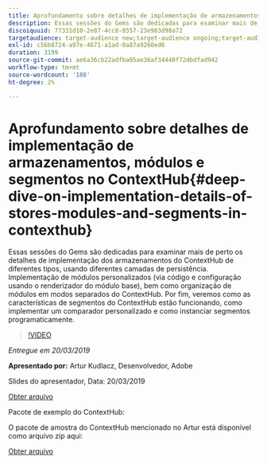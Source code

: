```yaml
---
title: Aprofundamento sobre detalhes de implementação de armazenamentos, módulos e segmentos no ContextHub
description: Essas sessões do Gems são dedicadas para examinar mais de perto os detalhes de implementação dos armazenamentos do ContextHub de diferentes tipos, usando diferentes camadas de persistência. Implementação de módulos personalizados (via código e configuração usando o renderizador do módulo base), bem como organização de módulos em modos separados do ContextHub. Por fim, veremos como as características de segmentos do ContextHub estão funcionando, como implementar um comparador personalizado e como instanciar segmentos programaticamente.
discoiquuid: 77331d10-2e87-4cc8-8557-23e983d98a72
targetaudience: target-audience new;target-audience ongoing;target-audience upgrader
exl-id: c56b8724-a97e-4671-a1ad-0a87a9260ed6
duration: 3199
source-git-commit: ae6a36cb22adfba05ae36af34440f72dbdfad942
workflow-type: tm+mt
source-wordcount: '188'
ht-degree: 2%

---
```


# Aprofundamento sobre detalhes de implementação de armazenamentos, módulos e segmentos no ContextHub{#deep-dive-on-implementation-details-of-stores-modules-and-segments-in-contexthub}

Essas sessões do Gems são dedicadas para examinar mais de perto os detalhes de implementação dos armazenamentos do ContextHub de diferentes tipos, usando diferentes camadas de persistência. Implementação de módulos personalizados (via código e configuração usando o renderizador do módulo base), bem como organização de módulos em modos separados do ContextHub. Por fim, veremos como as características de segmentos do ContextHub estão funcionando, como implementar um comparador personalizado e como instanciar segmentos programaticamente.

>[!VIDEO](https://video.tv.adobe.com/v/27010/?quality=9)

*Entregue em 20/03/2019*

**Apresentado por:** Artur Kudlacz, Desenvolvedor, Adobe

Slides do apresentador, Data: 20/03/2019

[Obter arquivo](assets/aem-gems-contexthubdeepdive-03202019.pdf)

Pacote de exemplo do ContextHub:

O pacote de amostra do ContextHub mencionado no Artur está disponível como arquivo zip aqui:

[Obter arquivo](/assets/contexthub-gems-deep-dive-1.0.zip)